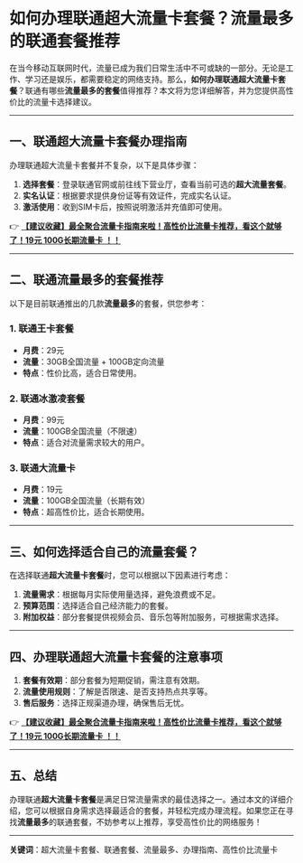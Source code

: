 # 如何办理联通超大流量卡套餐？流量最多的联通套餐推荐

在当今移动互联网时代，流量已成为我们日常生活中不可或缺的一部分。无论是工作、学习还是娱乐，都需要稳定的网络支持。那么，**如何办理联通超大流量卡套餐**？联通有哪些**流量最多的套餐**值得推荐？本文将为您详细解答，并为您提供高性价比的流量卡选择建议。

---

## 一、联通超大流量卡套餐办理指南

办理联通超大流量卡套餐并不复杂，以下是具体步骤：

1. **选择套餐**：登录联通官网或前往线下营业厅，查看当前可选的**超大流量套餐**。  
2. **实名认证**：根据要求提供身份证等有效证件，完成实名认证。  
3. **激活使用**：收到SIM卡后，按照说明激活并充值即可使用。  

👉 **[【建议收藏】最全聚合流量卡指南来啦！高性价比流量卡推荐，看这个就够了！19元 100G长期流量卡 ！！](https://bit.ly/Liuliangka)**

---

## 二、联通流量最多的套餐推荐

以下是目前联通推出的几款**流量最多**的套餐，供您参考：

### 1. **联通王卡套餐**
- **月费**：29元  
- **流量**：30GB全国流量 + 100GB定向流量  
- **特点**：性价比高，适合日常使用。  

### 2. **联通冰激凌套餐**
- **月费**：99元  
- **流量**：100GB全国流量（不限速）  
- **特点**：适合对流量需求较大的用户。  

### 3. **联通大流量卡**
- **月费**：19元  
- **流量**：100GB全国流量（长期有效）  
- **特点**：超高性价比，适合长期使用。  

---

## 三、如何选择适合自己的流量套餐？

在选择联通**超大流量卡套餐**时，您可以根据以下因素进行考虑：

1. **流量需求**：根据每月实际使用量选择，避免浪费或不足。  
2. **预算范围**：选择适合自己经济能力的套餐。  
3. **附加权益**：部分套餐提供视频会员、音乐包等附加服务，可根据需求选择。  

---

## 四、办理联通超大流量卡套餐的注意事项

1. **套餐有效期**：部分套餐为短期促销，需注意有效期。  
2. **流量使用规则**：了解是否限速、是否支持热点共享等。  
3. **售后服务**：选择正规渠道办理，确保售后无忧。  

👉 **[【建议收藏】最全聚合流量卡指南来啦！高性价比流量卡推荐，看这个就够了！19元 100G长期流量卡 ！！](https://bit.ly/Liuliangka)**

---

## 五、总结

办理联通**超大流量卡套餐**是满足日常流量需求的最佳选择之一。通过本文的详细介绍，您可以根据自身需求选择最适合的套餐，并轻松完成办理流程。如果您正在寻找**流量最多**的联通套餐，不妨参考以上推荐，享受高性价比的网络服务！

---

**关键词**：超大流量卡套餐、联通套餐、流量最多、办理指南、高性价比流量卡